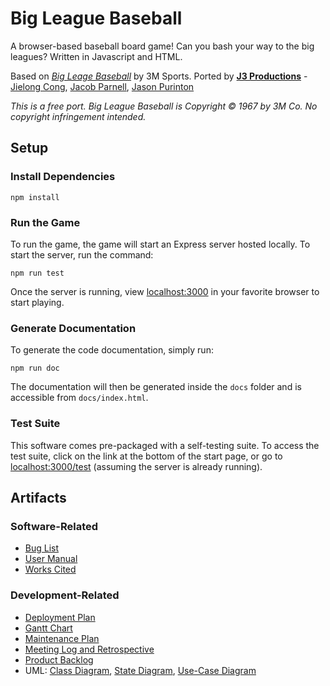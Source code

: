 # Big League Baseball

A browser-based baseball board game! Can you bash your way to the big leagues? Written in Javascript and HTML.

Based on *[Big Leage Baseball](https://boardgamegeek.com/boardgame/8502/big-league-baseball)* by 3M Sports. Ported by **[J3 Productions](https://github.com/J3Productions)** - [Jielong Cong](https://github.com/JielongCong), [Jacob Parnell](https://github.com/compoundfraxure), [Jason Purinton](https://github.com/JasonPurinton)

*This is a free port. Big League Baseball is Copyright © 1967 by 3M Co. No copyright infringement intended.*

## Setup

### Install Dependencies

`npm install`

### Run the Game

To run the game, the game will start an Express server hosted locally. To start the server, run the command:

`npm run test`

Once the server is running, view [localhost:3000](http://localhost:3000) in your favorite browser to start playing.

### Generate Documentation

To generate the code documentation, simply run:

`npm run doc`

The documentation will then be generated inside the `docs` folder and is accessible from `docs/index.html`.

### Test Suite

This software comes pre-packaged with a self-testing suite. To access the test suite, click on the link at the bottom of the start page, or go to [localhost:3000/test](http://localhost:3000/test) (assuming the server is already running).

## Artifacts

### Software-Related

- [Bug List]()
- [User Manual]()
- [Works Cited]()

### Development-Related

* [Deployment Plan]()
* [Gantt Chart](https://github.com/J3Productions/big-league-baseball/blob/project4/docs/artifactsFolder/gantt-120518.png)
* [Maintenance Plan](https://github.com/J3Productions/big-league-baseball/blob/project4/docs/artifactsFolder/Maintance%20plan.docx)
* [Meeting Log and Retrospective](https://github.com/J3Productions/big-league-baseball/blob/project4/docs/artifactsFolder/Write-up.docx)
* [Product Backlog]()
* UML: [Class Diagram](https://github.com/J3Productions/big-league-baseball/blob/project4/docs/artifactsFolder/Flow_diagram.jpg), [State Diagram](https://github.com/J3Productions/big-league-baseball/blob/project4/docs/artifactsFolder/State%20Diagram.jpg), [Use-Case Diagram](https://github.com/J3Productions/big-league-baseball/blob/project4/docs/artifactsFolder/Use%20Case%20Diagram.jpg)

